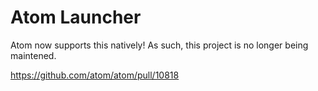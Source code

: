 # Atom Launcher

Atom now supports this natively! As such, this project is no longer being maintened.

https://github.com/atom/atom/pull/10818

